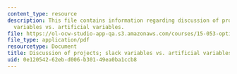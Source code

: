 ```yaml
---
content_type: resource
description: This file contains information regarding discussion of projects; slack
  variables vs. artificial variables.
file: https://ol-ocw-studio-app-qa.s3.amazonaws.com/courses/15-053-optimization-methods-in-management-science-spring-2013/0e12054262ebd006b30149ea0ba1ccb8_MIT15_053S13_lec9.pdf
file_type: application/pdf
resourcetype: Document
title: Discussion of projects; slack variables vs. artificial variables
uid: 0e120542-62eb-d006-b301-49ea0ba1ccb8
---
```

